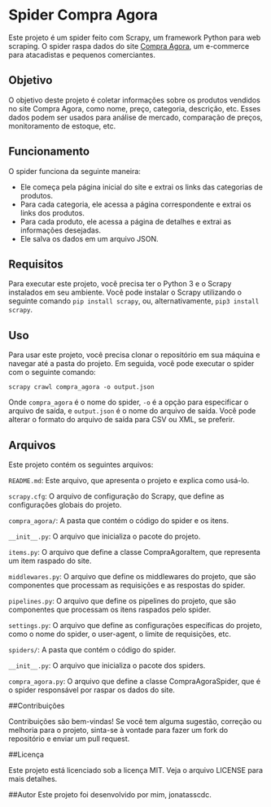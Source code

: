 # Spider Compra Agora

Este projeto é um spider feito com Scrapy, um framework Python para web scraping. O spider raspa dados do site [Compra Agora](https://www.compra-agora.com/), um e-commerce para atacadistas e pequenos comerciantes.

## Objetivo

O objetivo deste projeto é coletar informações sobre os produtos vendidos no site Compra Agora, como nome, preço, categoria, descrição, etc. Esses dados podem ser usados para análise de mercado, comparação de preços, monitoramento de estoque, etc.

## Funcionamento

O spider funciona da seguinte maneira:

- Ele começa pela página inicial do site e extrai os links das categorias de produtos.
- Para cada categoria, ele acessa a página correspondente e extrai os links dos produtos.
- Para cada produto, ele acessa a página de detalhes e extrai as informações desejadas.
- Ele salva os dados em um arquivo JSON.

## Requisitos

Para executar este projeto, você precisa ter o Python 3 e o Scrapy instalados em seu ambiente. Você pode instalar o Scrapy utilizando o seguinte comando `pip install scrapy`, ou, alternativamente, `pip3 install scrapy`.

## Uso
Para usar este projeto, você precisa clonar o repositório em sua máquina e navegar até a pasta do projeto. Em seguida, você pode executar o spider com o seguinte comando:

```scrapy crawl compra_agora -o output.json```

Onde `compra_agora` é o nome do spider, `-o` é a opção para especificar o arquivo de saída, e `output.json` é o nome do arquivo de saída. Você pode alterar o formato do arquivo de saída para CSV ou XML, se preferir.

## Arquivos
Este projeto contém os seguintes arquivos:

`README.md`: Este arquivo, que apresenta o projeto e explica como usá-lo.

`scrapy.cfg`: O arquivo de configuração do Scrapy, que define as configurações globais do projeto.

`compra_agora/`: A pasta que contém o código do spider e os itens.

`__init__.py`: O arquivo que inicializa o pacote do projeto.

`items.py`: O arquivo que define a classe CompraAgoraItem, que representa um item raspado do site.

`middlewares.py`: O arquivo que define os middlewares do projeto, que são componentes que processam as requisições e as respostas do spider.

`pipelines.py`: O arquivo que define os pipelines do projeto, que são componentes que processam os itens raspados pelo spider.

`settings.py`: O arquivo que define as configurações específicas do projeto, como o nome do spider, o user-agent, o limite de requisições, etc.

`spiders/`: A pasta que contém o código do spider.

`__init__.py`: O arquivo que inicializa o pacote dos spiders.

`compra_agora.py`: O arquivo que define a classe CompraAgoraSpider, que é o spider responsável por raspar os dados do site.

##Contribuições

Contribuições são bem-vindas! Se você tem alguma sugestão, correção ou melhoria para o projeto, sinta-se à vontade para fazer um fork do repositório e enviar um pull request.

##Licença

Este projeto está licenciado sob a licença MIT. Veja o arquivo LICENSE para mais detalhes.

##Autor
Este projeto foi desenvolvido por mim, jonatasscdc.
